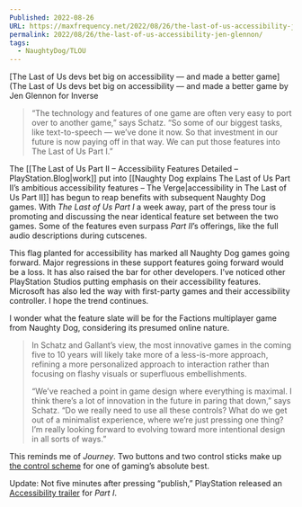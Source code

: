 ```yaml
---
Published: 2022-08-26
URL: https://maxfrequency.net/2022/08/26/the-last-of-us-accessibility-jen-glennon/
permalink: 2022/08/26/the-last-of-us-accessibility-jen-glennon/
tags:
  - NaughtyDog/TLOU
---
```

[The Last of Us devs bet big on accessibility — and made a better game](The Last of Us devs bet big on accessibility — and made a better game by Jen Glennon for Inverse

> “The technology and features of one game are often very easy to port over to another game,” says Schatz. “So some of our biggest tasks, like text-to-speech — we’ve done it now. So that investment in our future is now paying off in that way. We can put those features into The Last of Us Part I.”

The [[The Last of Us Part II – Accessibility Features Detailed – PlayStation.Blog|work]] put into [[Naughty Dog explains The Last of Us Part II’s ambitious accessibility features – The Verge|accessibility in The Last of Us Part II]] has begun to reap benefits with subsequent Naughty Dog games. With *The Last of Us Part I* a week away, part of the press tour is promoting and discussing the near identical feature set between the two games. Some of the features even surpass *Part II*’s offerings, like the full audio descriptions during cutscenes.

This flag planted for accessibility has marked all Naughty Dog games going forward. Major regressions in these support features going forward would be a loss. It has also raised the bar for other developers. I’ve noticed other PlayStation Studios putting emphasis on their accessibility features. Microsoft has also led the way with first-party games and their accessibility controller.  I hope the trend continues.

I wonder what the feature slate will be for the Factions multiplayer game from Naughty Dog, considering its presumed online nature.

> In Schatz and Gallant’s view, the most innovative games in the coming five to 10 years will likely take more of a less-is-more approach, refining a more personalized approach to interaction rather than focusing on flashy visuals or superfluous embellishments.
> 
> “We’ve reached a point in game design where everything is maximal. I think there’s a lot of innovation in the future in paring that down,” says Schatz. “Do we really need to use all these controls? What do we get out of a minimalist experience, where we’re just pressing one thing? I’m really looking forward to evolving toward more intentional design in all sorts of ways.”

This reminds me of *Journey*. Two buttons and two control sticks make up [the control scheme](https://userguides.eu.playstation.com/en/journey/) for one of gaming’s absolute best.

Update: Not five minutes after pressing “publish,” PlayStation released an [Accessibility trailer](https://youtu.be/LINKh60I8CY) for *Part I*.